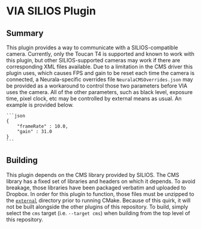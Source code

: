 # VIA SILIOS Plugin

## Summary

This plugin provides a way to communicate with a SILIOS-compatible camera. Currently, only the Toucan T4 is supported
and known to work with this plugin, but other SILIOS-supported cameras may work if there are corresponding XML files
available. Due to a limitation in the CMS driver this plugin uses, which causes FPS and gain to be reset each time the
camera is connected, a Neurala-specific overrides file `NeuralaCMSOverrides.json` may be provided as a workaround to
control those two parameters before VIA uses the camera. All of the other parameters, such as black level, exposure
time, pixel clock, etc may be controlled by external means as usual. An example is provided below.

    ```json
    {
        "frameRate" : 10.0,
        "gain" : 31.0
    }
    ```

## Building

This plugin depends on the CMS library provided by SILIOS. The CMS library has a fixed set of libraries and headers on
which it depends. To avoid breakage, those libraries have been packaged verbatim and uploaded to Dropbox. In order for
this plugin to function, those files must be unzipped to the [`external`](external) directory prior to running CMake.
Because of this quirk, it will not be built alongside the other plugins of this repository. To build, simply select the
`cms` target (i.e. `--target cms`) when building from the top level of this repository.
